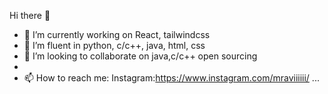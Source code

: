  Hi there 👋

- 🔭 I’m currently working on React, tailwindcss
- 🌱 I’m fluent in python, c/c++, java, html, css
- 👯 I’m looking to collaborate on java,c/c++ open sourcing 
- 
- 📫 How to reach me: Instagram:https://www.instagram.com/mraviiiiii/ ...

